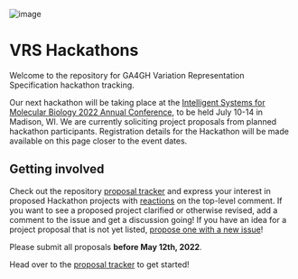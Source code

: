 ![image](https://user-images.githubusercontent.com/811065/152251526-f59594e4-5a87-47e8-aa71-a2ed53fe6e95.png)

# VRS Hackathons
Welcome to the repository for GA4GH Variation Representation Specification hackathon tracking. 

Our next hackathon will be taking place at the 
[Intelligent Systems for Molecular Biology 2022 Annual Conference](https://www.iscb.org/ismb2022),
to be held July 10-14 in Madison, WI. We are currently soliciting project 
proposals from planned hackathon participants. Registration details for the Hackathon will be
made available on this page closer to the event dates.

## Getting involved

Check out the repository [proposal tracker](https://github.com/ga4gh/vrs-hackathons/issues?q=is%3Aissue+is%3Aopen+label%3A%22project+proposal%22) 
and express your interest in proposed Hackathon projects with [reactions](https://github.blog/2016-03-10-add-reactions-to-pull-requests-issues-and-comments/) 
on the top-level comment. If you want to see a proposed project clarified or otherwise revised, add a comment 
to the issue and get a discussion going! If you have an idea for a project proposal that is not
yet listed, [propose one with a new issue](https://github.com/ga4gh/vrs-hackathons/issues/new?assignees=&labels=project+proposal&template=project-proposal.md&title=%5BProject+title%5D)! 

Please submit all proposals **before May 12th, 2022**.

Head over to the [proposal tracker](https://github.com/ga4gh/vrs-hackathons/issues?q=is%3Aissue+is%3Aopen+label%3A%22project+proposal%22) to get started!
